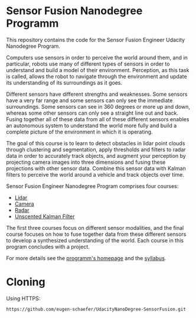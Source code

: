 # Sensor Fusion Nanodegree Programm

This repository contains the code for the Sensor Fusion Engineer Udacity Nanodegree Program. 

Computers use sensors in order to perceive the world around them, and in particular, robots use many of different types of sensors in order to understand and build a model of their environment. Perception, as this task is called, allows the robot to navigate through the environment and update its understanding of its surroundings as it goes.

Different sensors have different strengths and weaknesses. Some sensors have a very far range and some sensors can only see the immediate surroundings. Some sensors can see in 360 degrees or more up and down, whereas some other sensors can only see a straight line out and back. Fusing together all of these data from all of these different sensors enables an autonomous system to understand the world more fully and build a complete picture of the environment in which it is operating. 

The goal of this course is to learn to detect obstacles in lidar point clouds through clustering and segmentation, apply thresholds and filters to radar data in order to accurately track objects, and augment your perception by projecting camera images into three dimensions and fusing these projections with other sensor data. Combine this sensor data with Kalman filters to perceive the world around a vehicle and track objects over time.

Sensor Fusion Engineer Nanodegree Program comprises four courses:

 * [Lidar](https://github.com/eugen-schaefer/UdacityNanoDegree-SensorFusion/tree/main/Lidar)
 * [Camera](https://github.com/eugen-schaefer/UdacityNanoDegree-SensorFusion/tree/main/Camera)
 * [Radar](https://github.com/eugen-schaefer/UdacityNanoDegree-SensorFusion/tree/main/Radar)
 * [Unscented Kalman Filter](https://github.com/eugen-schaefer/UdacityNanoDegree-SensorFusion/tree/main/UnscentedKalmanFilter)
 
The first three courses focus on different sensor modalities, and the final course focuses on how to fuse together data from these different sensors to develop a synthesized understanding of the world. Each course in this program concludes with a project.

For more details see the [programm's homepage](https://www.udacity.com/course/sensor-fusion-engineer-nanodegree--nd313) and the [syllabus](Syllabus.pdf).

# Cloning

Using HTTPS:
```
https://github.com/eugen-schaefer/UdacityNanoDegree-SensorFusion.git
```
